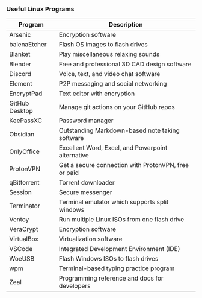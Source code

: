### Useful Linux Programs

Program | Description
-----|-----
Arsenic | Encryption software
balenaEtcher | Flash OS images to flash drives
Blanket | Play miscellaneous relaxing sounds
Blender | Free and professional 3D CAD design software
Discord | Voice, text, and video chat software
Element | P2P messaging and social networking
EncryptPad | Text editor with encryption
GitHub Desktop | Manage git actions on your GitHub repos
KeePassXC | Password manager
Obsidian | Outstanding Markdown-based note taking software
OnlyOffice | Excellent Word, Excel, and Powerpoint alternative
ProtonVPN | Get a secure connection with ProtonVPN, free or paid
qBittorrent | Torrent downloader
Session | Secure messenger
Terminator | Terminal emulator which supports split windows
Ventoy | Run multiple Linux ISOs from one flash drive
VeraCrypt | Encryption software
VirtualBox | Virtualization software
VSCode | Integrated Development Environment (IDE)
WoeUSB | Flash Windows ISOs to flash drives
wpm | Terminal-based typing practice program
Zeal | Programming reference and docs for developers
